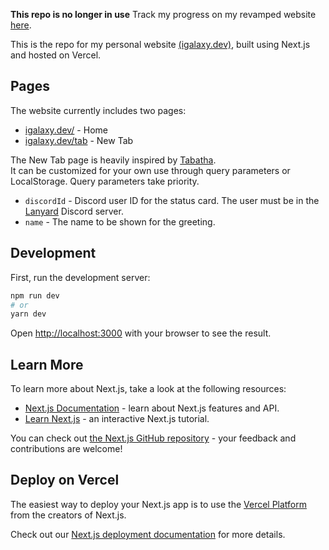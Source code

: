 **This repo is no longer in use**
Track my progress on my revamped website [here](https://github.com/iGalaxyYT/home).

This is the repo for my personal website [(igalaxy.dev)](https://igalaxy.dev), built using Next.js and hosted on Vercel.

## Pages

The website currently includes two pages:
- [igalaxy.dev/](https://igalaxy.dev) - Home
- [igalaxy.dev/tab](https://igalaxy.dev/tab) - New Tab

The New Tab page is heavily inspired by [Tabatha](https://github.com/dustinrouillard/tabatha). \
It can be customized for your own use through query parameters or LocalStorage. Query parameters take priority.
- `discordId` - Discord user ID for the status card. The user must be in the [Lanyard](https://github.com/Phineas/Lanyard) Discord server.
- `name` - The name to be shown for the greeting.

## Development

First, run the development server:

```bash
npm run dev
# or
yarn dev
```

Open [http://localhost:3000](http://localhost:3000) with your browser to see the result.

## Learn More

To learn more about Next.js, take a look at the following resources:

- [Next.js Documentation](https://nextjs.org/docs) - learn about Next.js features and API.
- [Learn Next.js](https://nextjs.org/learn) - an interactive Next.js tutorial.

You can check out [the Next.js GitHub repository](https://github.com/vercel/next.js/) - your feedback and contributions are welcome!


## Deploy on Vercel

The easiest way to deploy your Next.js app is to use the [Vercel Platform](https://vercel.com/import?utm_medium=default-template&filter=next.js&utm_source=create-next-app&utm_campaign=create-next-app-readme) from the creators of Next.js.

Check out our [Next.js deployment documentation](https://nextjs.org/docs/deployment) for more details.
